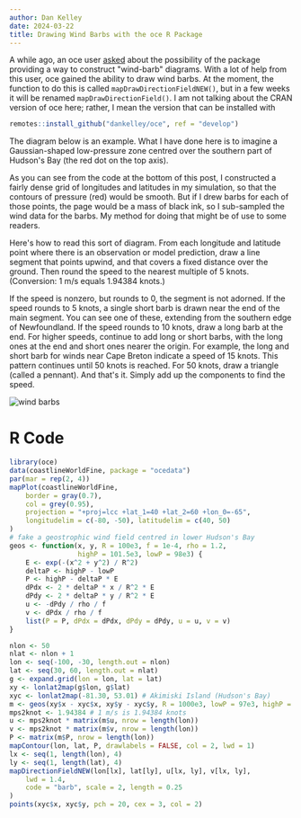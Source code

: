 ```yaml
---
author: Dan Kelley
date: 2024-03-22
title: Drawing Wind Barbs with the oce R Package
---
```


A while ago, an oce user [asked](https://github.com/dankelley/oce/issues/2191)
about the possibility of the package providing a way to construct "wind-barb"
diagrams. With a lot of help from this user, oce gained the ability to draw
wind barbs.  At the moment, the function to do this is called
`mapDrawDirectionFieldNEW()`, but in a few weeks it will be renamed
`mapDrawDirectionField()`.  I am not talking about the CRAN version of oce
here; rather, I mean the version that can be installed with

```R
remotes::install_github("dankelley/oce", ref = "develop")
```

The diagram below is an example. What I have done here is to imagine a
Gaussian-shaped low-pressure zone centred over the southern part of Hudson's
Bay (the red dot on the top axis).

As you can see from the code at the bottom of this post, I constructed a fairly
dense grid of longitudes and latitudes in my simulation, so that the contours
of pressure (red) would be smooth. But if I drew barbs for each of those
points, the page would be a mass of black ink, so I sub-sampled the wind data
for the barbs.  My method for doing that might be of use to some readers.

Here's how to read this sort of diagram.  From each longitude and latitude
point where there is an observation or model prediction, draw a line segment
that points upwind, and that covers a fixed distance over the ground. Then
round the speed to the nearest multiple of 5 knots. (Conversion: 1 m/s equals
1.94384 knots.)

If the speed is nonzero, but rounds to 0, the segment is not adorned.  If
the speed rounds to 5 knots, a single short barb is drawn near the end of
the main segment. You can see one of these, extending from the southern
edge of Newfoundland. If the speed rounds to 10 knots, draw a long barb
at the end.  For higher speeds, continue to add long or short barbs, with
the long ones at the end and short ones nearer the origin. For example,
the long and short barb for winds near Cape Breton indicate a speed of 15
knots. This pattern continues until 50 knots is reached.  For 50 knots,
draw a triangle (called a pennant).  And that's it.  Simply add up the
components to find the speed.

![wind barbs](/dek_blog/docs/assets/images/2024-03-22-wind-barb.png)


# R Code

```R
library(oce)
data(coastlineWorldFine, package = "ocedata")
par(mar = rep(2, 4))
mapPlot(coastlineWorldFine,
    border = gray(0.7),
    col = grey(0.95),
    projection = "+proj=lcc +lat_1=40 +lat_2=60 +lon_0=-65",
    longitudelim = c(-80, -50), latitudelim = c(40, 50)
)
# fake a geostrophic wind field centred in lower Hudson's Bay
geos <- function(x, y, R = 100e3, f = 1e-4, rho = 1.2,
                 highP = 101.5e3, lowP = 98e3) {
    E <- exp(-(x^2 + y^2) / R^2)
    deltaP <- highP - lowP
    P <- highP - deltaP * E
    dPdx <- 2 * deltaP * x / R^2 * E
    dPdy <- 2 * deltaP * y / R^2 * E
    u <- -dPdy / rho / f
    v <- dPdx / rho / f
    list(P = P, dPdx = dPdx, dPdy = dPdy, u = u, v = v)
}

nlon <- 50
nlat <- nlon + 1
lon <- seq(-100, -30, length.out = nlon)
lat <- seq(30, 60, length.out = nlat)
g <- expand.grid(lon = lon, lat = lat)
xy <- lonlat2map(g$lon, g$lat)
xyc <- lonlat2map(-81.30, 53.01) # Akimiski Island (Hudson's Bay)
m <- geos(xy$x - xyc$x, xy$y - xyc$y, R = 1000e3, lowP = 97e3, highP = 101e3)
mps2knot <- 1.94384 # 1 m/s is 1.94384 knots
u <- mps2knot * matrix(m$u, nrow = length(lon))
v <- mps2knot * matrix(m$v, nrow = length(lon))
P <- matrix(m$P, nrow = length(lon))
mapContour(lon, lat, P, drawlabels = FALSE, col = 2, lwd = 1)
lx <- seq(1, length(lon), 4)
ly <- seq(1, length(lat), 4)
mapDirectionFieldNEW(lon[lx], lat[ly], u[lx, ly], v[lx, ly],
    lwd = 1.4,
    code = "barb", scale = 2, length = 0.25
)
points(xyc$x, xyc$y, pch = 20, cex = 3, col = 2)
```

[^1]: See


